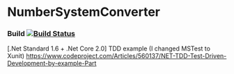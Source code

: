 # NumberSystemConverter
### Build [![Build Status](https://travis-ci.org/kajstof/NumberSystemConverter.svg?branch=master)](https://travis-ci.org/kajstof/NumberSystemConverter)
[.Net Standard 1.6 + .Net Core 2.0] TDD example (I changed MSTest to Xunit) https://www.codeproject.com/Articles/560137/NET-TDD-Test-Driven-Development-by-example-Part
